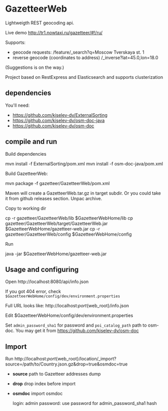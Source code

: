 GazetteerWeb
============

Lightweigth REST geocoding api.

Live demo http://tr1.nowtaxi.ru/gazetteer/#!/ru/

Supports:
* geocode requests: /feature/_search?q=Moscow Tverskaya st. 1
* reverse geocode (coordinates to address) /_inverse?lat=45.0,lon=18.0
 
(Suggestions is on the way.)

Project based on RestExpress and Elasticsearch and supports clusterization

dependencies
------------

You'll need:
  
* https://github.com/kiselev-dv/ExternalSorting
* https://github.com/kiselev-dv/osm-doc-java
* https://github.com/kiselev-dv/osm-doc

compile and run
---------------

Build dependencies

  mvn install -f ExternalSorting/pom.xml
  mvn install -f osm-doc-java/pom.xml

Build GazetteerWeb:

  mvn package -f gazetteer/GazetteerWeb/pom.xml

Maven will create a GazetteerWeb.tar.gz in target subdir. 
Or you could take it from github releases section. 
Unpac archive.  
 
 
Copy to working dir

  cp -r gazetteer/GazetteerWeb/lib $GazetteerWebHome/lib
  cp gazetteer/GazetteerWeb/target/GazetteerWeb.jar $GazetteerWebHome/gazetteer-web.jar
  cp -r gazetteer/GazetteerWeb/config $GazetteerWebHome/config
  
Run
  
  java -jar $GazetteerWebHome/gazetteer-web.jar


Usage and configuring
---------------------

Open http://localhost:8080/api/info.json

If you got 404 error, check `$GazetteerWebHome/config/dev/environment.properties`

Full URL looks like: http://localhost:${port}${web_root}/info.json

Edit $GazetteerWebHome/config/dev/environment.properties 

Set `admin_password_sha1` for password and 
`poi_catalog_path` path to osm-doc. You may get it from 
https://github.com/kiselev-dv/osm-doc

Import
------

Run http://localhost:${port}${web_root}/location/_import?source=/path/to/Country.json.gz&drop=true&osmdoc=true

* **source** path to Gazetteer addresses dump
* **drop** drop index before import
* **osmdoc** import osmdoc
 
  login: admin
  password: use password for admin_password_sha1 hash
  
  